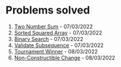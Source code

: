 # Problems solved

1. [Two Number Sum](./TwoNumberSum.md) - 07/03/2022
2. [Sorted Squared Array](./SortedSquaredArray.md) - 07/03/2022
3. [Binary Search](./BinarySearch.md) - 07/03/2022
4. [Validate Subsequence](./ValidateSubsequence.md) - 07/03/2022
5. [Tournament Winner](./TournamentWinner.md) - 08/03/2022
6. [Non-Constructible Change](./NonConstructibleChange.md) - 08/03/2022
